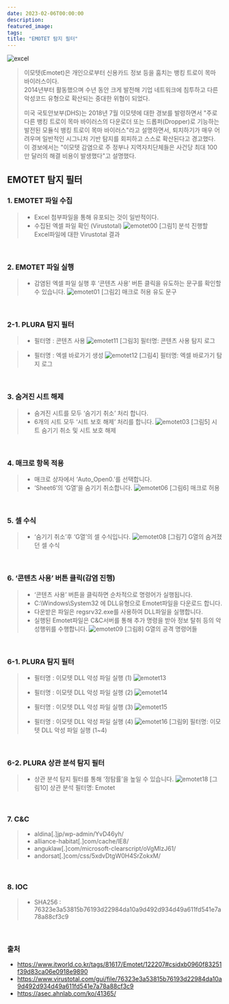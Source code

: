 ```yaml
---
date: 2023-02-06T00:00:00
description: 
featured_image: 
tags: 
title: "EMOTET 탐지 필터"
---
```


![excel](https://github.com/user-attachments/assets/29f395fe-2696-452c-baea-303f6e6f835f)

> 이모텟(Emotet)은 개인으로부터 신용카드 정보 등을 훔치는 뱅킹 트로이 목마 바이러스이다. <br>
> 2014년부터 활동했으며 수년 동안 크게 발전해 기업 네트워크에 침투하고 다른 악성코드 유형으로 확산되는 중대한 위협이 되었다.
>
> 미국 국토안보부(DHS)는 2018년 7월 이모텟에 대한 경보를 발령하면서 "주로 다른 뱅킹 트로이 목마 바이러스의 다운로더 또는 드롭퍼(Dropper)로 기능하는 발전된 모듈식 뱅킹 트로이 목마 바이러스"라고 설명하면서, 퇴치하기가 매우 어려우며 일반적인 시그니처 기반 탐지를 회피하고 스스로 확산된다고 경고했다.  <br>
> 이 경보에서는 "이모텟 감염으로 주 정부나 지역자치단체들은 사건당 최대 100만 달러의 해결 비용이 발생했다"고 설명했다.

## EMOTET 탐지 필터

### 1. EMOTET 파일 수집

> * Excel 첨부파일을 통해 유포되는 것이 일반적이다.
> * 수집된 엑셀 파일 확인 (Virustotal)
> ![emotet00](https://github.com/user-attachments/assets/6603c3a9-8d9b-4060-af74-4d5255e0f76c)
> [그림1] 분석 진행할 Excel파일에 대한 Virustotal 결과

<br>

### 2. EMOTET 파일 실행

> * 감염된 엑셀 파일 실행 후 ‘콘텐츠 사용’ 버튼 클릭을 유도하는 문구를 확인할 수 있습니다.
>   ![emotet01](https://github.com/user-attachments/assets/73648c89-f963-43cf-b425-af5c8c024aa5)
>   [그림2] 매크로 허용 유도 문구

<br>

### 2-1. PLURA 탐지 필터

> * 필터명 : 콘텐츠 사용
> ![emotet11](https://github.com/user-attachments/assets/964ca044-b6af-41d1-8b62-65078cc11eb3)
> [그림3] 필터명: 콘텐츠 사용 탐지 로그

> * 필터명 : 엑셀 바로가기 생성
> ![emotet12](https://github.com/user-attachments/assets/2c7fc921-1bd5-4db6-b0ae-8d2ae42c5a90)
> [그림4] 필터명: 엑셀 바로가기 탐지 로그

<br>

### 3. 숨겨진 시트 해제

> * 숨겨진 시트를 모두 ‘숨기기 취소’ 처리 합니다.
> * 6개의 시트 모두 ‘시트 보호 해제’ 처리를 합니다.
> ![emotet03](https://github.com/user-attachments/assets/c70dd491-998e-4f16-b976-f52ed3619503)
> [그림5] 시트 숨기기 취소 및 시트 보호 해제

<br>

### 4. 매크로 항목 적용

> * 매크로 상자에서 ‘Auto_Open0.’를 선택합니다.
> * ‘Sheet6’의 ‘G열’을 숨기기 취소합니다.
> ![emotet06](https://github.com/user-attachments/assets/abc39208-5eef-42fb-b68b-a725b3f5aa68)
> [그림6] 매크로 허용

<br>

### 5. 셀 수식

> * ‘숨기기 취소’후 ‘G열’의 셀 수식입니다.
> ![emotet08](https://github.com/user-attachments/assets/fe4b6143-eeae-4642-8363-513ea76dc4b5)
> [그림7] G열의 숨겨졌던 셀 수식

<br>

### 6. ‘콘텐츠 사용’ 버튼 클릭(감염 진행)

> * ‘콘텐츠 사용’ 버튼을 클릭하면 순차적으로 명령어가 실행됩니다.
> * C:\Windows\System32 에 DLL유형으로 Emotet파일을 다운로드 합니다.
> * 다운받은 파일은 regsrv32.exe를 사용하여 DLL파일을 실행합니다.
> * 실행된 Emotet파일은 C&C서버를 통해 추가 명령을 받아 정보 탈취 등의 악성행위를 수행합니다.
> ![emotet09](https://github.com/user-attachments/assets/eedb5939-e34c-405b-ad3b-f6eb147b7cfa)
> [그림8] G열의 공격 명령어들

<br>

### 6-1. PLURA 탐지 필터

> * 필터명 : 이모텟 DLL 악성 파일 실행 (1)
> ![emotet13](https://github.com/user-attachments/assets/eef93658-fba7-4209-9967-c7120c5f43b2)
> 
> * 필터명 : 이모텟 DLL 악성 파일 실행 (2)
> ![emotet14](https://github.com/user-attachments/assets/2c8de873-1f5a-476d-bf79-d1adf9f43d54)
>
> * 필터명 : 이모텟 DLL 악성 파일 실행 (3)
> ![emotet15](https://github.com/user-attachments/assets/d5d1095f-be88-4f31-b771-5a6bd3936734)
>
> * 필터명 : 이모텟 DLL 악성 파일 실행 (4)
> ![emotet16](https://github.com/user-attachments/assets/ddb34d98-cc0d-4fea-9018-3320b6bdf6fe)
> [그림9] 필터명: 이모텟 DLL 악성 파일 실행 (1~4)

<br>

### 6-2. PLURA 상관 분석 탐지 필터

> * 상관 분석 탐지 필터를 통해 ‘정탐률’을 높일 수 있습니다.
> ![emotet18](https://github.com/user-attachments/assets/202e826c-4413-4710-b8e1-14eb78cda9d7)
> [그림10] 상관 분석 필터명: Emotet

<br>

### 7. C&C

> * aldina[.]jp/wp-admin/YvD46yh/
> * alliance-habitat[.]com/cache/lE8/
> * anguklaw[.]com/microsoft-clearscript/oVgMlzJ61/
> * andorsat[.]com/css/5xdvDtgW0H4SrZokxM/

<br>

### 8. IOC

> * SHA256 : 76323e3a53815b76193d22984da10a9d492d934d49a611fd541e7a78a88cf3c9

<br>

### 출처

* https://www.itworld.co.kr/tags/81617/Emotet/122207#csidxb0960f83251f39d83ca06e0918e9890
* https://www.virustotal.com/gui/file/76323e3a53815b76193d22984da10a9d492d934d49a611fd541e7a78a88cf3c9
* https://asec.ahnlab.com/ko/41365/













